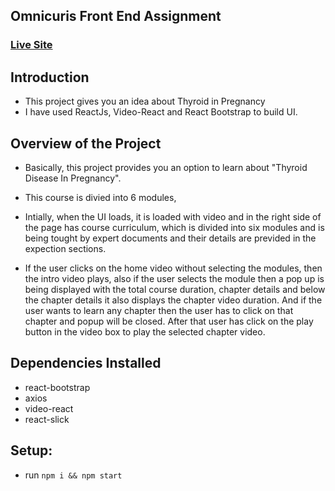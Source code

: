 ## Omnicuris Front End Assignment

### [Live Site](https://omnicuris.netlify.app/)

## Introduction

- This project gives you an idea about Thyroid in Pregnancy
- I have used ReactJs, Video-React and React Bootstrap to build UI.

## Overview of the Project

- Basically, this project provides you an option to learn about "Thyroid Disease In Pregnancy".

- This course is divied into 6 modules,

- Intially, when the UI loads, it is loaded with video and in the right side of the page has course curriculum, which is divided into six modules and is being tought by expert documents and their details are previded in the expection sections. 
 
- If the user clicks on the home video without selecting the modules, then the intro video plays, also if the user selects the module then a pop up is being displayed with the total course duration, chapter details and below the chapter details it also displays the chapter video duration. And if the user wants to learn any chapter then the user has to click on that chapter and popup will be closed. After that user has click on the play button in the video box to play the selected chapter video. 



## Dependencies Installed

- react-bootstrap 
- axios
- video-react
- react-slick

## Setup:

- run `npm i && npm start`

